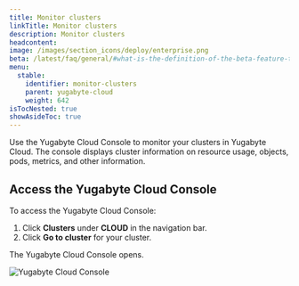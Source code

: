 ```yaml
---
title: Monitor clusters
linkTitle: Monitor clusters
description: Monitor clusters
headcontent:
image: /images/section_icons/deploy/enterprise.png
beta: /latest/faq/general/#what-is-the-definition-of-the-beta-feature-tag
menu:
  stable:
    identifier: monitor-clusters
    parent: yugabyte-cloud
    weight: 642
isTocNested: true
showAsideToc: true
---
```


Use the Yugabyte Cloud Console to monitor your clusters in Yugabyte Cloud. The console displays
cluster information on resource usage, objects, pods, metrics, and other information.

## Access the Yugabyte Cloud Console

To access the Yugabyte Cloud Console:

1. Click **Clusters** under **CLOUD** in the navigation bar.
2. Click **Go to cluster** for your cluster.

The Yugabyte Cloud Console opens.

![Yugabyte Cloud Console](/images/deploy/yugabyte-cloud/yugabyte-cloud-console.png)
